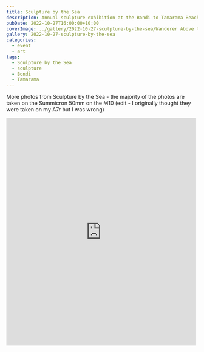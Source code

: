```yaml
---
title: Sculpture by the Sea
description: Annual sculpture exhibition at the Bondi to Tamarama Beach walk
pubDate: 2022-10-27T16:00:00+10:00
coverImage: ../gallery/2022-10-27-sculpture-by-the-sea/Wanderer Above the Sea of Light (Scott Chaseling).jpeg
gallery: 2022-10-27-sculpture-by-the-sea
categories:
  - event
  - art
tags:
  - Sculpture by the Sea
  - sculpture
  - Bondi
  - Tamarama
---
```


More photos from Sculpture by the Sea - the majority of the photos are taken on the Summicron 50mm on the M10 (edit - I originally thought they were taken on my A7r but I was wrong)

<iframe src="https://www.facebook.com/plugins/post.php?href=https%3A%2F%2Fwww.facebook.com%2Fchris1.tham%2Fposts%2Fpfbid0ZmG6iHf2EjxEBocWrCpTUSVYn77TUc1VNwYHhq8HaovJvjmx1PpMH97PTmtzLfBDl&show_text=true&width=500" width="500" height="601" style="border:none;overflow:hidden" scrolling="no" frameborder="0" allowfullscreen="true" allow="autoplay; clipboard-write; encrypted-media; picture-in-picture; web-share"></iframe>
